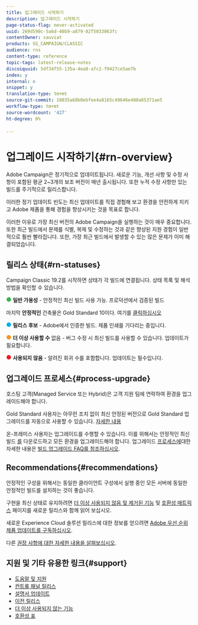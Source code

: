 ```yaml
---
title: 업그레이드 시작하기
description: 업그레이드 시작하기
page-status-flag: never-activated
uuid: 269d590c-5a6d-40b9-a879-02f5033863fc
contentOwner: sauviat
products: SG_CAMPAIGN/CLASSIC
audience: rns
content-type: reference
topic-tags: latest-release-notes
discoiquuid: 5df34f55-135a-4ea8-afc2-f9427ce5ae7b
index: y
internal: n
snippet: y
translation-type: tm+mt
source-git-commit: 18035a68b0ebfee4a8165c49646e408a85371ae5
workflow-type: tm+mt
source-wordcount: '427'
ht-degree: 0%

---
```



# 업그레이드 시작하기{#rn-overview}

Adobe Campaign은 정기적으로 업데이트됩니다. 새로운 기능, 개선 사항 및 수정 사항이 포함된 평균 2~3개의 보조 버전이 매년 출시됩니다. 또한 누적 수정 사항만 있는 빌드를 주기적으로 릴리스합니다.

이러한 정기 업데이트 빈도는 최신 업데이트를 직접 경험해 보고 환경을 안전하게 지키고 Adobe 제품을 통해 경험을 향상시키는 것을 목표로 합니다.

이러한 이유로 가장 최신 버전의 Adobe Campaign을 실행하는 것이 매우 중요합니다. 또한 최근 빌드에서 문제를 식별, 복제 및 수정하는 것과 같은 향상된 지원 경험이 일반적으로 훨씬 빨라집니다. 또한, 가장 최근 빌드에서 발생할 수 있는 많은 문제가 이미 해결되었습니다.

## 릴리스 상태{#rn-statuses}

Campaign Classic 19.2를 시작하면 상태가 각 빌드에 연결됩니다. 상태 목록 및 해석 방법을 확인할 수 있습니다.

![](assets/do-not-localize/green3.png) **일반 가용성** - 안정적인 최신 빌드 사용 가능. 프로덕션에서 검증된 빌드

마지막 **안정적인** 건축물은 Gold Standard 10이다. 여기를 [클릭하십시오](../../rn/using/gold-standard.md)

![](assets/do-not-localize/blue3.png) **릴리스 후보** - Adobe에서 인증한 빌드. 제품 인쇄를 기다리는 중입니다.

![](assets/do-not-localize/orange3.png) **더 이상 사용할 수** 없음 - 버그 수정 시 최신 빌드를 사용할 수 있습니다. 업데이트가 필요합니다.

![](assets/do-not-localize/red3.png) **사용되지 않음** - 알려진 회귀 수를 포함합니다. 업데이트는 필수입니다.

## 업그레이드 프로세스{#process-upgrade}

호스팅 고객(Managed Service 또는 Hybrid)은 고객 지원 팀에 연락하여 환경을 업그레이드해야 합니다.

Gold Standard 사용자는 아무런 조치 없이 최신 안정된 버전으로 Gold Standard 업그레이드를 자동으로 사용할 수 있습니다. [자세한 내용](https://helpx.adobe.com/campaign/kb/gold-standard.html)

온-프레미스 사용자는 업그레이드를 수행할 수 있습니다. 이를 위해서는 안정적인 최신 빌드 [를](https://experience.adobe.com/#/downloads/content/software-distribution/en/campaign.html) 다운로드하고 모든 환경을 업그레이드해야 합니다. 업그레이드 [프로세스에](https://helpx.adobe.com/campaign/kb/acc-build-upgrade.html)대한 자세한 내용은 [빌드 업그레이드 FAQ를 참조하십시오](https://helpx.adobe.com/campaign/kb/build-upgrade-faq.html).

## Recommendations{#recommendations}

안정적인 구성을 위해서는 동일한 클라이언트 구성에서 실행 중인 모든 서버에 동일한 안정적인 빌드를 설치하는 것이 좋습니다.

구현을 최신 상태로 유지하려면 [더 이상 사용되지 않음 및 제거된 기능](../../rn/using/deprecated-features.md) 및 [호환성 매트릭스](../../rn/using/compatibility-matrix.md) 페이지를 새로운 릴리스와 함께 읽어 보십시오.

새로운 Experience Cloud 솔루션 릴리스에 대한 정보를 얻으려면 [Adobe 우선 순위 제품 업데이트를 구독하십시오](https://www.adobe.com/subscription/priority-product-update.html).

다른 [권장 사항에 대한 자세한 내용을 살펴보십시오](https://helpx.adobe.com/campaign/kb/acc-build-upgrade.html#Recommendations).

## 지원 및 기타 유용한 링크{#support}

* [도움말 및 지원](https://helpx.adobe.com/campaign/kb/ac-support.html#acc-support)
* [컨트롤 패널 릴리스](https://docs.adobe.com/content/help/en/control-panel/using/release-notes.html)
* [설명서 업데이트](../../rn/using/documentation-updates.md)
* [이전 릴리스](../../rn/using/release--20-1.md)
* [더 이상 사용되지 않는 기능](../../rn/using/deprecated-features.md)
* [호환성 표](../../rn/using/compatibility-matrix.md)


